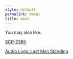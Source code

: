 ```yaml
---
style: default
permalink: Xmeat
title: meat
---
```

You may also like:

[SCP-2385](http://scp-wiki.net/scp-2385)

[Audio Logs: Last Man Standing](http://scp-wiki.net/last-man-standing)
